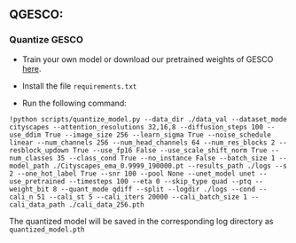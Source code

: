 ## QGESCO:

### Quantize GESCO
* Train your own model or download our pretrained weights of GESCO [here](https://drive.google.com/drive/folders/1MwDLhTM3MbhEm7z42zaJ0aITgPFxg-VT?usp=sharing).

* Install the file `requirements.txt`
* Run the following command:

```
!python scripts/quantize_model.py --data_dir ./data_val --dataset_mode cityscapes --attention_resolutions 32,16,8 --diffusion_steps 100 --use_ddim True --image_size 256 --learn_sigma True --noise_schedule linear --num_channels 256 --num_head_channels 64 --num_res_blocks 2 --resblock_updown True --use_fp16 False --use_scale_shift_norm True --num_classes 35 --class_cond True --no_instance False --batch_size 1 --model_path ./Cityscapes_ema_0.9999_190000.pt --results_path ./logs --s 2 --one_hot_label True --snr 100 --pool None --unet_model unet --use_pretrained --timesteps 100 --eta 0 --skip_type quad --ptq --weight_bit 8 --quant_mode qdiff --split --logdir ./logs --cond --cali_n 51 --cali_st 5 --cali_iters 20000 --cali_batch_size 1 --cali_data_path ./cali_data_256.pth
```

The quantized model will be saved in the corresponding log directory as `quantized_model.pth`
